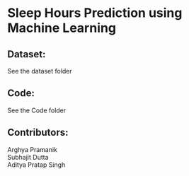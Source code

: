<h1>Sleep Hours Prediction using Machine Learning</h1>
<h2><strong>Dataset: </strong></h2> <p>See the dataset folder</p>
<h2><strong>Code: </strong></h2> <p>See the Code folder</p>
<h2><strong>Contributors: </strong></h2> <p>Arghya Pramanik <br>Subhajit Dutta <br>Aditya Pratap Singh</p>
 
